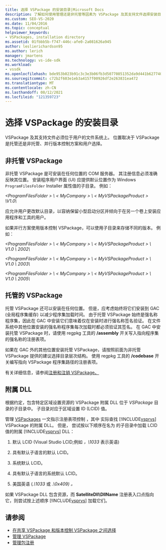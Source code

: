 ```yaml
---
title: 选择 VSPackage 的安装目录|Microsoft Docs
description: 了解如何使用管理还是非托管等因素为 VSPackage 及其支持文件选择安装目录。
ms.custom: SEO-VS-2020
ms.date: 11/04/2016
ms.topic: conceptual
helpviewer_keywords:
- VSPackages, installation directory
ms.assetid: 01fbbb5b-f747-446c-afe0-2a081626a945
author: leslierichardson95
ms.author: lerich
manager: jmartens
ms.technology: vs-ide-sdk
ms.workload:
- vssdk
ms.openlocfilehash: bde953b023b91c3c3e3b06fb3d50770851352da9d441b6277406ed91bbc392a5
ms.sourcegitcommit: c72b2f603e1eb3a4157f00926df2e263831ea472
ms.translationtype: MT
ms.contentlocale: zh-CN
ms.lasthandoff: 08/12/2021
ms.locfileid: "121359723"
---
```

# <a name="choose-the-installation-directory-for-a-vspackage"></a>选择 VSPackage 的安装目录
VSPackage 及其支持文件必须位于用户的文件系统上。 位置取决于 VSPackage 是托管还是非托管、并行版本控制方案和用户选择。

## <a name="unmanaged-vspackages"></a>非托管 VSPackage
 非托管 VSPackage 是可安装在任何位置的 COM 服务器。 其注册信息必须准确反映其位置。 安装程序用户界面 (UI) 应提供默认位置作为 Windows `ProgramFilesFolder` Installer 属性值的子目录。 例如：

*&lt;ProgramFilesFolder &gt; \\ &lt; MyCompany &gt; \\ &lt; MyVSPackageProduct &gt; \V1.0\\*

 应允许用户更改默认目录，以容纳保留小型启动分区并倾向于在另一个卷上安装应用程序和工具的用户。

 如果并行方案使用版本控制 VSPackage，可以使用子目录来存储不同的版本。 例如：

 *&lt;ProgramFilesFolder &gt; \\ &lt; MyCompany &gt; \\ &lt; MyVSPackageProduct &gt; \\ V1.0 \\ 2002\\*

 *&lt;ProgramFilesFolder &gt; \\ &lt; MyCompany &gt; \\ &lt; MyVSPackageProduct &gt; \\ V1.0 \\ 2003\\*

 *&lt;ProgramFilesFolder &gt; \\ &lt; MyCompany &gt; \\ &lt; MyVSPackageProduct &gt; \\ V1.0 \\ 2005\\*

## <a name="managed-vspackages"></a>托管的 VSPackage
 托管 VSPackage 还可以安装在任何位置。 但是，应考虑始终将它们安装到 GAC (全局程序集缓存) 以减少程序集加载时间。 由于托管 VSPackage 始终是强名称程序集，因此在 GAC 中安装它们意味着仅在安装时进行强名称签名验证。 在文件系统中其他位置安装的强名称程序集每次加载时都必须验证其签名。 在 GAC 中安装托管 VSPackage 时，请使用 regpkg 工具的 **/assembly** 开关写入指向程序集的强名称的注册表项。

 如果在 GAC 外的其他位置安装托管 VSPackage，请按照前面为非托管 VSPackage 提供的建议选择目录层次结构。 使用 regpkg 工具的 **/codebase** 开关编写指向 VSPackage 程序集路径的注册表项。

 有关详细信息，请参阅[注册和注销 VSPackage。](../../extensibility/registering-and-unregistering-vspackages.md)

## <a name="satellite-dlls"></a>附属 DLL
 根据约定，包含特定区域设置资源的 VSPackage 附属 DLL 位于 *VSPackage* 目录的子目录中。 子目录对应于区域设置 ID (LCID) 值。

 管理 [VSPackages](../../extensibility/managing-vspackages.md) 一文指示注册表项控制 ，其中 实际查找 [!INCLUDE[vsprvs](../../code-quality/includes/vsprvs_md.md)] VSPackage 的附属 DLL。 但是， 尝试按以下顺序在名为 的子目录中加载 LCID 值的附属 [!INCLUDE[vsprvs](../../code-quality/includes/vsprvs_md.md)] DLL：

1. 默认 LCID (Visual Studio LCID;例如 *，\1033* 表示英语) 

2. 具有默认子语言的默认 LCID。

3. 系统默认 LCID。

4. 具有默认子语言的系统默认 LCID。

5. 美国英语 (*.\1033* 或 *.\0x409) 。*

如果 VSPackage DLL 包含资源，而 **SatelliteDll\DllName** 注册表入口点指向它，则尝试按上述顺序 [!INCLUDE[vsprvs](../../code-quality/includes/vsprvs_md.md)] 加载它们。

## <a name="see-also"></a>请参阅
- [在共享 VSPackage 和版本控制 VSPackage 之间选择](../../extensibility/choosing-between-shared-and-versioned-vspackages.md)
- [管理 VSPackage](../../extensibility/managing-vspackages.md)
- [管理包注册](/previous-versions/bb166783(v=vs.100))
